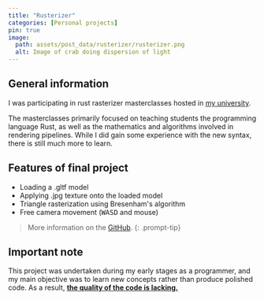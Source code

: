 ```yaml
---
title: "Rusterizer"
categories: [Personal projects]
pin: true
image:
  path: assets/post_data/rusterizer/rusterizer.png
  alt: Image of crab doing dispersion of light
---
```


## General information

I was participating in rust rasterizer masterclasses hosted in [my university](https://www.buas.nl/).

The masterclasses primarily focused on teaching students the programming language Rust, as well as the mathematics and algorithms involved in rendering pipelines. While I did gain some experience with the new syntax, there is still much more to learn.

## Features of final project
- Loading a .gltf model
- Applying .jpg texture onto the loaded model
- Triangle rasterization using Bresenham's algorithm
- Free camera movement (<kbd>W</kbd><kbd>A</kbd><kbd>S</kbd><kbd>D</kbd> and mouse)

> More information on the [GitHub](https://github.com/SmailikHappy/rusterizer).
{: .prompt-tip}

## Important note

This project was undertaken during my early stages as a programmer, and my main objective was to learn new concepts rather than produce polished code. As a result, **<u>the quality of the code is lacking.</u>**
